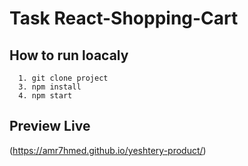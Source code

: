 # Task React-Shopping-Cart

## How to run loacaly
```
  1. git clone project
  3. npm install 
  4. npm start
```

## Preview Live
(https://amr7hmed.github.io/yeshtery-product/)
